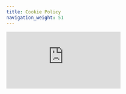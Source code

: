 ```yaml
---
title: Cookie Policy
navigation_weight: 51
---
```


<iframe class="autosize" src="https://policy.gofunky.fun/document/cookie-policy/5f6ce70c-4447-46e5-9894-eb54d4f29cc6" frameborder="0" allowfullscreen>
  <p>Your browser does not support iframes.</p>
</iframe>
<script>
    iFrameResize({inPageLinks: true}, 'iframe.autosize')
</script>
